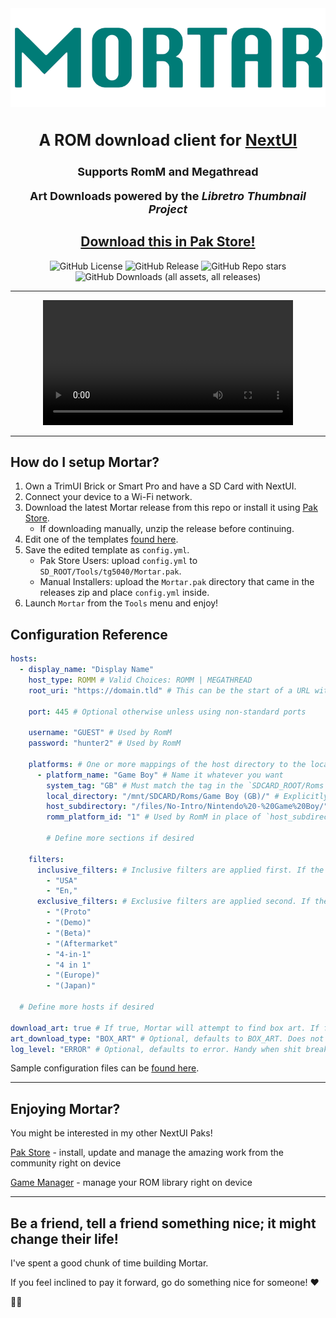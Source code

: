 <div align="center">

<img src=".github/resources/mortar-logo.png" width="auto" alt="Mortar wordmark">
<h3 style="font-size: 25px;">
    A ROM download client for <a href="https://nextui.loveretro.games" target="_blank">NextUI</a>
</h3>

<h4 style="font-size: 18px;">
Supports RomM and Megathread

Art Downloads powered by the _Libretro Thumbnail Project_
</h4>

## [Download this in Pak Store!](https://github.com/UncleJunVIP/nextui-pak-store)

![GitHub License](https://img.shields.io/github/license/UncleJunVip/Mortar.pak?style=for-the-badge)
![GitHub Release](https://img.shields.io/github/v/release/UncleJunVIP/Mortar.pak?sort=semver&style=for-the-badge)
![GitHub Repo stars](https://img.shields.io/github/stars/UncleJunVip/Mortar.pak?style=for-the-badge)
![GitHub Downloads (all assets, all releases)](https://img.shields.io/github/downloads/UncleJunVIP/Mortar.pak/total?style=for-the-badge&label=Total%20Downloads)


</div>

---

<div align="center">
  <video src="https://github.com/user-attachments/assets/99679ca0-873f-43f9-af5c-9b2284e60c11" width="400" />
</div>

---

## How do I setup Mortar?

1. Own a TrimUI Brick or Smart Pro and have a SD Card with NextUI.
2. Connect your device to a Wi-Fi network.
3. Download the latest Mortar release from this repo or install it using [Pak Store](https://github.com/UncleJunVIP/nextui-pak-store).
   - If downloading manually, unzip the release before continuing.
4. Edit one of the templates [found here](/.github/resources/config_examples).
5. Save the edited template as `config.yml`.
    - Pak Store Users: upload `config.yml` to `SD_ROOT/Tools/tg5040/Mortar.pak`.
    - Manual Installers: upload the `Mortar.pak` directory that came in the releases zip and place `config.yml` inside.
6. Launch `Mortar` from the `Tools` menu and enjoy!

## Configuration Reference

```yaml
hosts:
  - display_name: "Display Name"
    host_type: ROMM # Valid Choices: ROMM | MEGATHREAD
    root_uri: "https://domain.tld" # This can be the start of a URL with protocol (e.g. https://), a host name or an IP Address

    port: 445 # Optional otherwise unless using non-standard ports

    username: "GUEST" # Used by RomM
    password: "hunter2" # Used by RomM

    platforms: # One or more mappings of the host directory to the local filesystem
      - platform_name: "Game Boy" # Name it whatever you want
        system_tag: "GB" # Must match the tag in the `SDCARD_ROOT/Roms` directories
        local_directory: "/mnt/SDCARD/Roms/Game Boy (GB)/" # Explicitly set the path. This will be overwritten if `system_tag` is set
        host_subdirectory: "/files/No-Intro/Nintendo%20-%20Game%20Boy/" # The subdirectory on the host, not used by RomM
        romm_platform_id: "1" # Used by RomM in place of `host_subdirectory`

        # Define more sections if desired

    filters:
      inclusive_filters: # Inclusive filters are applied first. If the ROM filename contains any of these, it will be included
        - "USA"
        - "En,"
      exclusive_filters: # Exclusive filters are applied second. If the ROM filename contains any of these, it will be excluded
        - "(Proto"
        - "(Demo)"
        - "(Beta)"
        - "(Aftermarket"
        - "4-in-1"
        - "4 in 1"
        - "(Europe)"
        - "(Japan)"

  # Define more hosts if desired

download_art: true # If true, Mortar will attempt to find box art. If found, it will display it and let you indicate if you want it
art_download_type: "BOX_ART" # Optional, defaults to BOX_ART. Does not impact art downloads from RoMM. Valid Choices: BOX_ART | TITLE_SCREEN | LOGOS | SCREENSHOTS
log_level: "ERROR" # Optional, defaults to error. Handy when shit breaks
```

Sample configuration files can be [found here](/.github/resources/config_examples).

---

## Enjoying Mortar?

You might be interested in my other NextUI Paks!

[Pak Store](https://github.com/UncleJunVIP/nextui-pak-store) - install, update and manage the amazing work from the community right on device

[Game Manager](https://github.com/UncleJunVIP/nextui-game-manager) - manage your ROM library right on device

---

## Be a friend, tell a friend something nice; it might change their life!

I've spent a good chunk of time building Mortar.

If you feel inclined to pay it forward, go do something nice for someone! ❤️

✌🏻
